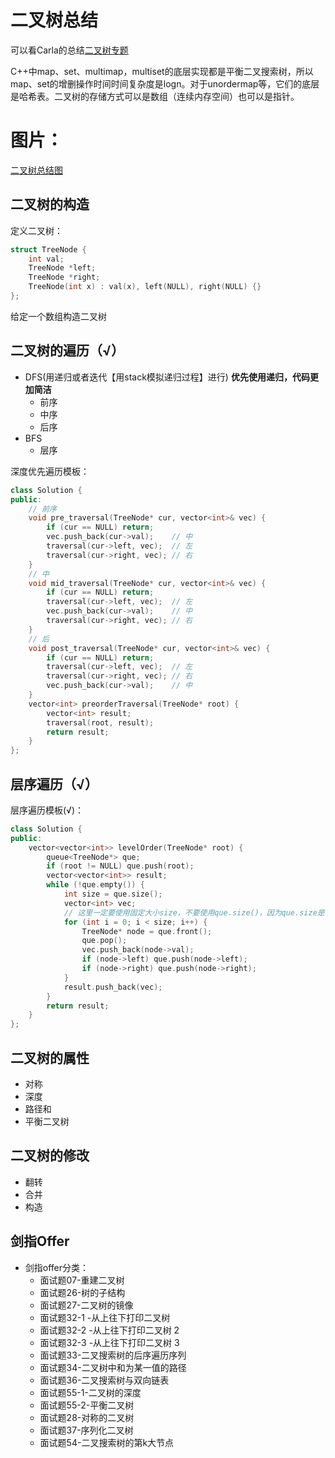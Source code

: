 # 二叉树总结

可以看Carla的总结[二叉树专题](https://www.programmercarl.com/%E4%BA%8C%E5%8F%89%E6%A0%91%E6%80%BB%E7%BB%93%E7%AF%87.html#%E4%BA%8C%E5%8F%89%E6%A0%91%E7%9A%84%E9%81%8D%E5%8E%86%E6%96%B9%E5%BC%8F)

C++中map、set、multimap，multiset的底层实现都是平衡二叉搜索树，所以map、set的增删操作时间时间复杂度是logn。对于unordermap等，它们的底层是哈希表。二叉树的存储方式可以是数组（连续内存空间）也可以是指针。

# 图片：

[二叉树总结图](./pic/binary_tree.png)

## 二叉树的构造
定义二叉树：
```c++
struct TreeNode {
    int val;
    TreeNode *left;
    TreeNode *right;
    TreeNode(int x) : val(x), left(NULL), right(NULL) {}
};
```

给定一个数组构造二叉树

## 二叉树的遍历（√）

+ DFS(用递归或者迭代【用stack模拟递归过程】进行) **优先使用递归，代码更加简洁**
    - 前序
    - 中序
    - 后序
+ BFS
    - 层序

深度优先遍历模板：
```c++
class Solution {
public:
    // 前序
    void pre_traversal(TreeNode* cur, vector<int>& vec) {
        if (cur == NULL) return;
        vec.push_back(cur->val);    // 中
        traversal(cur->left, vec);  // 左
        traversal(cur->right, vec); // 右
    }
    // 中
    void mid_traversal(TreeNode* cur, vector<int>& vec) {
        if (cur == NULL) return;
        traversal(cur->left, vec);  // 左
        vec.push_back(cur->val);    // 中
        traversal(cur->right, vec); // 右
    }
    // 后
    void post_traversal(TreeNode* cur, vector<int>& vec) {
        if (cur == NULL) return;
        traversal(cur->left, vec);  // 左
        traversal(cur->right, vec); // 右
        vec.push_back(cur->val);    // 中
    }
    vector<int> preorderTraversal(TreeNode* root) {
        vector<int> result;
        traversal(root, result);
        return result;
    }
};
```

## 层序遍历（√）
层序遍历模板(√)：
```c++
class Solution {
public:
    vector<vector<int>> levelOrder(TreeNode* root) {
        queue<TreeNode*> que;
        if (root != NULL) que.push(root);
        vector<vector<int>> result;
        while (!que.empty()) {
            int size = que.size();
            vector<int> vec;
            // 这里一定要使用固定大小size，不要使用que.size()，因为que.size是不断变化的
            for (int i = 0; i < size; i++) {
                TreeNode* node = que.front();
                que.pop();
                vec.push_back(node->val);
                if (node->left) que.push(node->left);
                if (node->right) que.push(node->right);
            }
            result.push_back(vec);
        }
        return result;
    }
};
```

## 二叉树的属性

- 对称
- 深度
- 路径和
- 平衡二叉树

## 二叉树的修改

- 翻转
- 合并
- 构造

## 

## 剑指Offer

+ 剑指offer分类：
	+ 面试题07-重建二叉树
	+ 面试题26-树的子结构
	+ 面试题27-二叉树的镜像
	+ 面试题32-1 -从上往下打印二叉树
	+ 面试题32-2 -从上往下打印二叉树 2
	+ 面试题32-3 -从上往下打印二叉树 3
	+ 面试题33-二叉搜索树的后序遍历序列
	+ 面试题34-二叉树中和为某一值的路径
	+ 面试题36-二叉搜索树与双向链表
	+ 面试题55-1-二叉树的深度
	+ 面试题55-2-平衡二叉树
	+ 面试题28-对称的二叉树
	+ 面试题37-序列化二叉树
	+ 面试题54-二叉搜索树的第k大节点